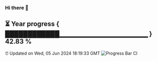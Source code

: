 ### Hi there 👋
⏳ Year progress { ████████████▁▁▁▁▁▁▁▁▁▁▁▁▁▁▁▁▁▁ } 42.83 %
---
⏰ Updated on Wed, 05 Jun 2024 18:19:33 GMT
![Progress Bar CI](https://github.com/liununu/liununu/workflows/Progress%20Bar%20CI/badge.svg)
